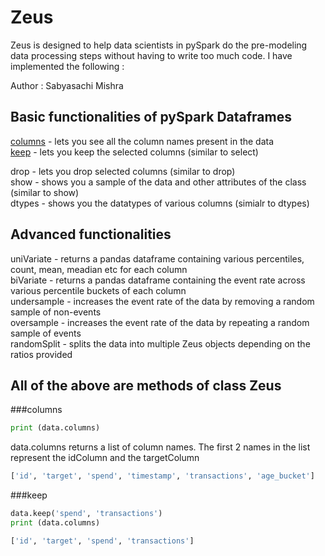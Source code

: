 # Zeus

Zeus is designed to help data scientists in pySpark do the pre-modeling data processing steps without having to write too much code. I have implemented the following :

Author : Sabyasachi Mishra


## Basic functionalities of pySpark Dataframes
[columns](#columns) - lets you see all the column names present in the data <br />
[keep](#keep) - lets you keep the selected columns (similar to select) <br />

drop - lets you drop selected columns (similar to drop) <br />
show - shows you a sample of the data and other attributes of the class (similar to show) <br />
dtypes - shows you the datatypes of various columns (simialr to dtypes) <br />

## Advanced functionalities
uniVariate - returns a pandas dataframe containing various percentiles, count, mean, meadian etc for each column <br />
biVariate - returns a pandas dataframe containing the event rate across various percentile buckets of each column <br />
undersample - increases the event rate of the data by removing a random sample of non-events <br />
oversample - increases the event rate of the data by repeating a random sample of events <br />
randomSplit - splits the data into multiple Zeus objects depending on the ratios provided <br />

## All of the above are methods of class Zeus

###columns
```python
print (data.columns)
```
data.columns returns a list of column names. The first 2 names in the list represent the idColumn and the targetColumn
```python
['id', 'target', 'spend', 'timestamp', 'transactions', 'age_bucket']
```

###keep

```python
data.keep('spend', 'transactions')
print (data.columns)
```
```python
['id', 'target', 'spend', 'transactions']
```
